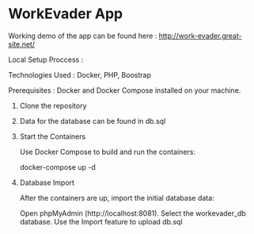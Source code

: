 # WorkEvader App

Working demo of the app can be found here : http://work-evader.great-site.net/

Local Setup Proccess :
 
Technologies Used : Docker, PHP, Boostrap

Prerequisites : Docker and Docker Compose installed on your machine.

1. Clone the repository
2. Data for the database can be found in db.sql
3. Start the Containers

    Use Docker Compose to build and run the containers:

    docker-compose up -d

4. Database Import

    After the containers are up, import the initial database data:

    Open phpMyAdmin (http://localhost:8081).
    Select the workevader_db database.
    Use the Import feature to upload db.sql
